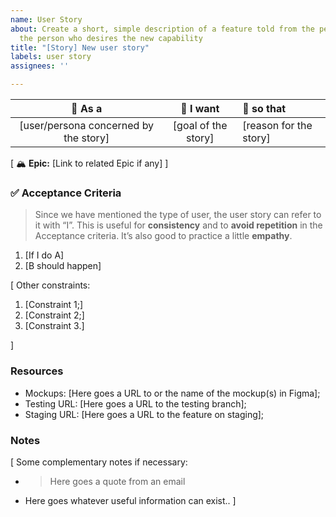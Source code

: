 ```yaml
---
name: User Story
about: Create a short, simple description of a feature told from the perspective of
  the person who desires the new capability
title: "[Story] New user story"
labels: user story
assignees: ''

---
```

| 👤 As a | 🙏 I want | 🎯 so that | 
| :---: | :---: | :---
| [user/persona concerned by the story] | [goal of the story] | [reason for the story] |

[
🏔 **Epic:** [Link to related Epic if any]
]

### ✅ Acceptance Criteria
> Since we have mentioned the type of user, the user story can refer to it with “I”. This is useful for **consistency** and to **avoid repetition** in the Acceptance criteria. It’s also good to practice a little **empathy**.

1. [If I do A]
1. [B should happen]

[
Other constraints:

1. [Constraint 1;]
1. [Constraint 2;]
1. [Constraint 3.]

]

### Resources

* Mockups: [Here goes a URL to or the name of the mockup(s) in Figma];
* Testing URL: [Here goes a URL to the testing branch];
* Staging URL: [Here goes a URL to the feature on staging];


### Notes

[
Some complementary notes if necessary:

* > Here goes a quote from an email
* Here goes whatever useful information can exist..
]
